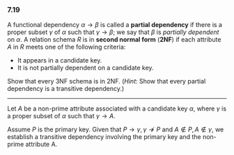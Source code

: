 ### 7.19

A functional dependency $\alpha \rightarrow \beta$ is called a **partial dependency** 
if there is a proper subset $\gamma$ of $\alpha$ such that $\gamma \rightarrow \beta$; 
we say that $\beta$ is _partially dependent_ on $\alpha$. A relation schema $R$ is 
in **second normal form** (**2NF**) if each attribute $A$ in $R$ meets one of the 
following criteria: 

* It appears in a candidate key. 
* It is not partially dependent on a candidate key. 

Show that every 3NF schema is in 2NF. (_Hint_: Show that every partial dependency is a 
transitive dependency.)

---


Let $A$ be a non-prime attribute associated with a candidate key $\alpha$, where $\gamma$ is a proper subset of $\alpha$ such that $\gamma \rightarrow A$. 

Assume $P$ is the primary key. Given that $P \rightarrow \gamma, \gamma \nrightarrow P$ and $A \notin P, A \notin \gamma$, we establish a transitive dependency involving the primary key and the non-prime attribute A.



